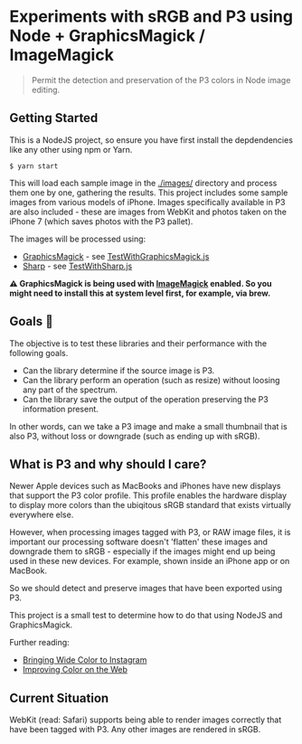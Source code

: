 # Experiments with sRGB and P3 using Node + GraphicsMagick / ImageMagick
> Permit the detection and preservation of the P3 colors in Node image editing.

## Getting Started

This is a NodeJS project, so ensure you have first install the depdendencies like any other using npm or Yarn.

```
$ yarn start
```

This will load each sample image in the [./images/](./images/) directory and process them one by one, gathering the results. This project includes some sample images from various models of iPhone.  Images specifically available in P3 are also included - these are images from WebKit and photos taken on the iPhone 7 (which saves photos with the P3 pallet).

The images will be processed using:

* [GraphicsMagick](https://github.com/aheckmann/gm) - see [TestWithGraphicsMagick.js](./src/GraphicsMagick/TestWithGraphicsMagick.js)
* [Sharp](https://github.com/lovell/sharp)  - see [TestWithSharp.js](./src/sharp/TestWithSharp.js)

**:warning: GraphicsMagick is being used with [ImageMagick](https://www.imagemagick.org/) enabled. So you might need to install this at system level first, for example, via brew.**

## Goals :microscope:

The objective is to test these libraries and their performance with the following goals.

* Can the library determine if the source image is P3.
* Can the library perform an operation (such as resize) without loosing any part of the spectrum.
* Can the library save the output of the operation preserving the P3 information present.

In other words, can we take a P3 image and make a small thumbnail that is also P3, without loss or downgrade (such as ending up with sRGB).

## What is P3 and why should I care?

Newer Apple devices such as MacBooks and iPhones have new displays that support the P3 color profile. This profile
enables the hardware display to display more colors than the ubiqitous sRGB standard that exists virtually everywhere else.

However, when processing images tagged with P3, or RAW image files, it is important our processing software doesn't 'flatten' these
images and downgrade them to sRGB - especially if the images might end up being used in these new devices. For example, shown inside an iPhone app or on MacBook.

So we should detect and preserve images that have been exported using P3.

This project is a small test to determine how to do that using NodeJS and GraphicsMagick.

Further reading:

* [Bringing Wide Color to Instagram](https://engineering.instagram.com/bringing-wide-color-to-instagram-5a5481802d7d)  
* [Improving Color on the Web](https://webkit.org/blog/6682/improving-color-on-the-web/)

## Current Situation

WebKit (read: Safari) supports being able to render images correctly that have been tagged with P3. Any other images are rendered in sRGB.



